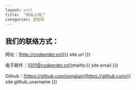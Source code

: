 ```yaml
---
layout: post
title:  "网站上线🍾"
categories: 里程碑
---
```


## 我们的联络方式：

网址：[http://codeorder.cn]({{ site.url }})

电子邮件：[001@codeorder.cn](mailto:{{ site.email }})

Github：[https://github.com/songjian](https://github.com/{{ site.github_username }})